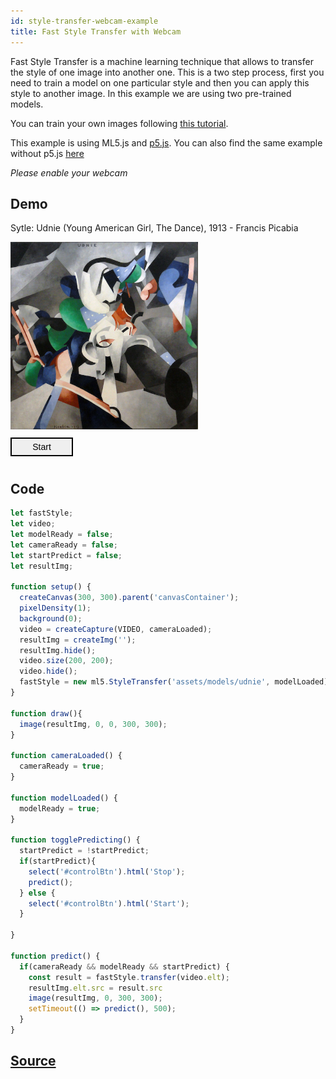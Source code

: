 ```yaml
---
id: style-transfer-webcam-example
title: Fast Style Transfer with Webcam
---
```


Fast Style Transfer is a machine learning technique that allows to transfer the style of one image into another one. This is a two step process, first you need to train a model on one particular style and then you can apply this style to another image. In this example we are using two pre-trained models.

You can train your own images following [this tutorial](#). 

This example is using ML5.js and [p5.js](https://p5js.org/). You can also find the same example without p5.js [here](https://github.com/ml5js/ml5-examples)

*Please enable your webcam*

## Demo

<div class="example">
  <style>
    .example img {
      width: 300px;
      height: 300px;
    }
    .example button {
      width: 100px;
      height: 30px;
      font-size: 14px;
      border: solid 2px;
      margin: 10px 0;
      cursor: pointer;
    }
    .example button:hover {
      color: white;
      background: #333;
    }
    #canvasContainer{
      display: inline;
    }
  </style>
  <p>Sytle: Udnie (Young American Girl, The Dance), 1913 - Francis Picabia</p>
  <img src="assets/img/udnie.jpg" />
  <div id="canvasContainer"></div>
  <br/>
  <button onClick="togglePredicting()" id="controlBtn">Start</button>
</div>

<script src="assets/scripts/example-fast-style-webcam.js"></script>

## Code

```javascript
let fastStyle;
let video;
let modelReady = false;
let cameraReady = false;
let startPredict = false;
let resultImg;

function setup() {
  createCanvas(300, 300).parent('canvasContainer');
  pixelDensity(1);
  background(0);
  video = createCapture(VIDEO, cameraLoaded);
  resultImg = createImg('');
  resultImg.hide();
  video.size(200, 200);
  video.hide();
  fastStyle = new ml5.StyleTransfer('assets/models/udnie', modelLoaded);
}

function draw(){
  image(resultImg, 0, 0, 300, 300);
}

function cameraLoaded() {
  cameraReady = true;
}

function modelLoaded() {
  modelReady = true;
}

function togglePredicting() {
  startPredict = !startPredict;
  if(startPredict){
    select('#controlBtn').html('Stop');
    predict();
  } else {
    select('#controlBtn').html('Start');
  }

}

function predict() {
  if(cameraReady && modelReady && startPredict) {
    const result = fastStyle.transfer(video.elt);
    resultImg.elt.src = result.src
    image(resultImg, 0, 300, 300);
    setTimeout(() => predict(), 500);
  }
}


```

## [Source](https://github.com/ITPNYU/ml5/tree/master/examples/fast_style_transfer_mirror)

